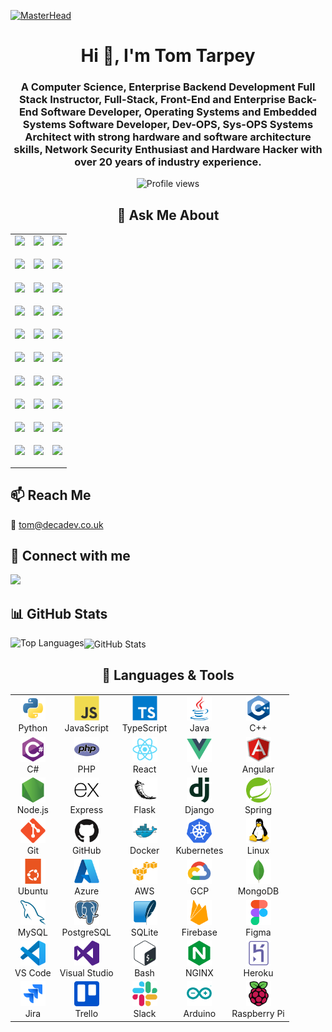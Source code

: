[![MasterHead](https://visme.co/blog/wp-content/uploads/2019/10/animated-presentation-software-header.gif)]()

<h1 align="center">Hi 👋, I'm Tom Tarpey</h1>
<h3 align="center">
  A Computer Science, Enterprise Backend Development Full Stack Instructor, Full-Stack, Front-End and Enterprise Back-End Software Developer, Operating Systems and Embedded Systems Software Developer, Dev-OPS, Sys-OPS Systems Architect with strong hardware and software architecture skills, Network Security Enthusiast and Hardware Hacker with over 20 years of industry experience.
</h3>

<p align="center">
  <img src="https://komarev.com/ghpvc/?username=decagondev&label=Profile%20views&color=0e75b6&style=flat" alt="Profile views" />
</p>


<h2 align="center">💬 Ask Me About</h2>

<table align="center" style="margin: auto; border-spacing: 12px; text-align: center;">
  <tr>
    <td><img src="https://img.shields.io/badge/Operating_System_Development-purple?style=flat" style="display:block; margin:auto; height:32px;"></td>
    <td><img src="https://img.shields.io/badge/PostgreSQL_Administration-green?style=flat" style="display:block; margin:auto; height:32px;"></td>
    <td><img src="https://img.shields.io/badge/Mobile_Applications-red?style=flat" style="display:block; margin:auto; height:32px;"></td>
  </tr>
  <tr>
    <td><img src="https://img.shields.io/badge/Assembly_Programming-blue?style=flat" style="display:block; margin:auto; height:32px;"></td>
    <td><img src="https://img.shields.io/badge/Web_Applications-yellow?style=flat" style="display:block; margin:auto; height:32px;"></td>
    <td><img src="https://img.shields.io/badge/Application_Testing-purple?style=flat" style="display:block; margin:auto; height:32px;"></td>
  </tr>
  <tr>
    <td><img src="https://img.shields.io/badge/C++_Programming-green?style=flat" style="display:block; margin:auto; height:32px;"></td>
    <td><img src="https://img.shields.io/badge/Desktop_Applications-red?style=flat" style="display:block; margin:auto; height:32px;"></td>
    <td><img src="https://img.shields.io/badge/Web_App_Monitoring-blue?style=flat" style="display:block; margin:auto; height:32px;"></td>
  </tr>
  <tr>
    <td><img src="https://img.shields.io/badge/CSharp_Programming-yellow?style=flat" style="display:block; margin:auto; height:32px;"></td>
    <td><img src="https://img.shields.io/badge/SaaS_/_PaaS-purple?style=flat" style="display:block; margin:auto; height:32px;"></td>
    <td><img src="https://img.shields.io/badge/Remote_Desktop_Admin-green?style=flat" style="display:block; margin:auto; height:32px;"></td>
  </tr>
  <tr>
    <td><img src="https://img.shields.io/badge/Python_Programming-red?style=flat" style="display:block; margin:auto; height:32px;"></td>
    <td><img src="https://img.shields.io/badge/Server_Administration-blue?style=flat" style="display:block; margin:auto; height:32px;"></td>
    <td><img src="https://img.shields.io/badge/Project_Management-yellow?style=flat" style="display:block; margin:auto; height:32px;"></td>
  </tr>
  <tr>
    <td><img src="https://img.shields.io/badge/Java_Programming-purple?style=flat" style="display:block; margin:auto; height:32px;"></td>
    <td><img src="https://img.shields.io/badge/Flask_Microframework-green?style=flat" style="display:block; margin:auto; height:32px;"></td>
    <td><img src="https://img.shields.io/badge/Django_Framework-red?style=flat" style="display:block; margin:auto; height:32px;"></td>
  </tr>
  <tr>
    <td><img src="https://img.shields.io/badge/PHP_Programming-blue?style=flat" style="display:block; margin:auto; height:32px;"></td>
    <td><img src="https://img.shields.io/badge/Pygame_GUI-yellow?style=flat" style="display:block; margin:auto; height:32px;"></td>
    <td><img src="https://img.shields.io/badge/Emulation_Programming-purple?style=flat" style="display:block; margin:auto; height:32px;"></td>
  </tr>
  <tr>
    <td><img src="https://img.shields.io/badge/React_JS-green?style=flat" style="display:block; margin:auto; height:32px;"></td>
    <td><img src="https://img.shields.io/badge/System_Utilities-red?style=flat" style="display:block; margin:auto; height:32px;"></td>
    <td><img src="https://img.shields.io/badge/AWS_Cloud_Infrastructure-blue?style=flat" style="display:block; margin:auto; height:32px;"></td>
  </tr>
  <tr>
    <td><img src="https://img.shields.io/badge/Spring_BOOT-yellow?style=flat" style="display:block; margin:auto; height:32px;"></td>
    <td><img src="https://img.shields.io/badge/Linux_Administration-purple?style=flat" style="display:block; margin:auto; height:32px;"></td>
    <td><img src="https://img.shields.io/badge/DevOPS_/_SysOPS-green?style=flat" style="display:block; margin:auto; height:32px;"></td>
  </tr>
  <tr>
    <td><img src="https://img.shields.io/badge/Network_Security-red?style=flat" style="display:block; margin:auto; height:32px;"></td>
    <td><img src="https://img.shields.io/badge/Systems_Architecture-blue?style=flat" style="display:block; margin:auto; height:32px;"></td>
    <td><img src="https://img.shields.io/badge/Database_Design-yellow?style=flat" style="display:block; margin:auto; height:32px;"></td>
  </tr>
</table>




## 📫 Reach Me  
📧 [tom@decadev.co.uk](mailto:tom@decadev.co.uk)


## 🤝 Connect with me

<a href="https://www.linkedin.com/in/tom-tarpey-38594455/" target="_blank">
  <img src="https://raw.githubusercontent.com/rahuldkjain/github-profile-readme-generator/master/src/images/icons/Social/linked-in-alt.svg" width="30" />
</a>


## 📊 GitHub Stats
<p>
  <img align="left" src="https://github-readme-stats.vercel.app/api/top-langs?username=decagondev&theme=dracula&count_private=true&show_icons=true&locale=en&layout=compact" alt="Top Languages" />
</p>
<p>
  <img align="center" src="https://github-readme-stats.vercel.app/api?username=decagondev&show_icons=true&theme=dracula&count_private=true&hide=stars" alt="GitHub Stats" />
</p>



<h2 align="center">🧰 Languages & Tools</h2>

<table align="center">
  <tr>
    <td align="center"><img src="https://raw.githubusercontent.com/devicons/devicon/master/icons/python/python-original.svg" width="40"/><br>Python</td>
    <td align="center"><img src="https://raw.githubusercontent.com/devicons/devicon/master/icons/javascript/javascript-original.svg" width="40"/><br>JavaScript</td>
    <td align="center"><img src="https://raw.githubusercontent.com/devicons/devicon/master/icons/typescript/typescript-original.svg" width="40"/><br>TypeScript</td>
    <td align="center"><img src="https://raw.githubusercontent.com/devicons/devicon/master/icons/java/java-original.svg" width="40"/><br>Java</td>
    <td align="center"><img src="https://raw.githubusercontent.com/devicons/devicon/master/icons/cplusplus/cplusplus-original.svg" width="40"/><br>C++</td>
  </tr>
  <tr>
    <td align="center"><img src="https://raw.githubusercontent.com/devicons/devicon/master/icons/csharp/csharp-original.svg" width="40"/><br>C#</td>
    <td align="center"><img src="https://raw.githubusercontent.com/devicons/devicon/master/icons/php/php-original.svg" width="40"/><br>PHP</td>
    <td align="center"><img src="https://raw.githubusercontent.com/devicons/devicon/master/icons/react/react-original.svg" width="40"/><br>React</td>
    <td align="center"><img src="https://raw.githubusercontent.com/devicons/devicon/master/icons/vuejs/vuejs-original.svg" width="40"/><br>Vue</td>
    <td align="center"><img src="https://raw.githubusercontent.com/devicons/devicon/master/icons/angularjs/angularjs-original.svg" width="40"/><br>Angular</td>
  </tr>
  <tr>
    <td align="center"><img src="https://raw.githubusercontent.com/devicons/devicon/master/icons/nodejs/nodejs-original.svg" width="40"/><br>Node.js</td>
    <td align="center"><img src="https://raw.githubusercontent.com/devicons/devicon/master/icons/express/express-original.svg" width="40"/><br>Express</td>
    <td align="center"><img src="https://raw.githubusercontent.com/devicons/devicon/master/icons/flask/flask-original.svg" width="40"/><br>Flask</td>
    <td align="center"><img src="https://raw.githubusercontent.com/devicons/devicon/master/icons/django/django-plain.svg" width="40"/><br>Django</td>
    <td align="center"><img src="https://raw.githubusercontent.com/devicons/devicon/master/icons/spring/spring-original.svg" width="40"/><br>Spring</td>
  </tr>
  <tr>
    <td align="center"><img src="https://raw.githubusercontent.com/devicons/devicon/master/icons/git/git-original.svg" width="40"/><br>Git</td>
    <td align="center"><img src="https://raw.githubusercontent.com/devicons/devicon/master/icons/github/github-original.svg" width="40"/><br>GitHub</td>
    <td align="center"><img src="https://raw.githubusercontent.com/devicons/devicon/master/icons/docker/docker-original.svg" width="40"/><br>Docker</td>
    <td align="center"><img src="https://raw.githubusercontent.com/devicons/devicon/master/icons/kubernetes/kubernetes-plain.svg" width="40"/><br>Kubernetes</td>
    <td align="center"><img src="https://raw.githubusercontent.com/devicons/devicon/master/icons/linux/linux-original.svg" width="40"/><br>Linux</td>
  </tr>
  <tr>
    <td align="center"><img src="https://raw.githubusercontent.com/devicons/devicon/master/icons/ubuntu/ubuntu-plain.svg" width="40"/><br>Ubuntu</td>
    <td align="center"><img src="https://raw.githubusercontent.com/devicons/devicon/master/icons/azure/azure-original.svg" width="40"/><br>Azure</td>
    <td align="center"><img src="https://raw.githubusercontent.com/devicons/devicon/master/icons/amazonwebservices/amazonwebservices-original.svg" width="40"/><br>AWS</td>
    <td align="center"><img src="https://raw.githubusercontent.com/devicons/devicon/master/icons/googlecloud/googlecloud-original.svg" width="40"/><br>GCP</td>
    <td align="center"><img src="https://raw.githubusercontent.com/devicons/devicon/master/icons/mongodb/mongodb-original.svg" width="40"/><br>MongoDB</td>
  </tr>
  <tr>
    <td align="center"><img src="https://raw.githubusercontent.com/devicons/devicon/master/icons/mysql/mysql-original.svg" width="40"/><br>MySQL</td>
    <td align="center"><img src="https://raw.githubusercontent.com/devicons/devicon/master/icons/postgresql/postgresql-original.svg" width="40"/><br>PostgreSQL</td>
    <td align="center"><img src="https://raw.githubusercontent.com/devicons/devicon/master/icons/sqlite/sqlite-original.svg" width="40"/><br>SQLite</td>
    <td align="center"><img src="https://raw.githubusercontent.com/devicons/devicon/master/icons/firebase/firebase-plain.svg" width="40"/><br>Firebase</td>
    <td align="center"><img src="https://raw.githubusercontent.com/devicons/devicon/master/icons/figma/figma-original.svg" width="40"/><br>Figma</td>
  </tr>
  <tr>
    <td align="center"><img src="https://raw.githubusercontent.com/devicons/devicon/master/icons/vscode/vscode-original.svg" width="40"/><br>VS Code</td>
    <td align="center"><img src="https://raw.githubusercontent.com/devicons/devicon/master/icons/visualstudio/visualstudio-plain.svg" width="40"/><br>Visual Studio</td>
    <td align="center"><img src="https://raw.githubusercontent.com/devicons/devicon/master/icons/bash/bash-original.svg" width="40"/><br>Bash</td>
    <td align="center"><img src="https://raw.githubusercontent.com/devicons/devicon/master/icons/nginx/nginx-original.svg" width="40"/><br>NGINX</td>
    <td align="center"><img src="https://raw.githubusercontent.com/devicons/devicon/master/icons/heroku/heroku-original.svg" width="40"/><br>Heroku</td>
  </tr>
  <tr>
    <td align="center"><img src="https://raw.githubusercontent.com/devicons/devicon/master/icons/jira/jira-original.svg" width="40"/><br>Jira</td>
    <td align="center"><img src="https://raw.githubusercontent.com/devicons/devicon/master/icons/trello/trello-plain.svg" width="40"/><br>Trello</td>
    <td align="center"><img src="https://raw.githubusercontent.com/devicons/devicon/master/icons/slack/slack-original.svg" width="40"/><br>Slack</td>
    <td align="center"><img src="https://raw.githubusercontent.com/devicons/devicon/master/icons/arduino/arduino-original.svg" width="40"/><br>Arduino</td>
    <td align="center"><img src="https://raw.githubusercontent.com/devicons/devicon/master/icons/raspberrypi/raspberrypi-original.svg" width="40"/><br>Raspberry Pi</td>
  </tr>
</table>

